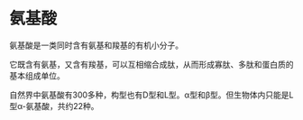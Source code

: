 # 氨基酸

氨基酸是一类同时含有氨基和羧基的有机小分子。

它既含有氨基，又含有羧基，可以互相缩合成肽，从而形成寡肽、多肽和蛋白质的基本组成单位。

自然界中氨基酸有300多种，构型也有D型和L型。α型和β型。但生物体内只能是L型α-氨基酸，共约22种。